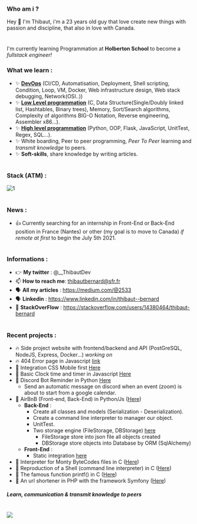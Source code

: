 ### Who am i ? 

Hey 👋 I'm Thibaut, i'm a 23 years old guy that love create new things with passion and discipline, that also in love with Canada.
#
I'm currently learning Programmation at **Holberton School** to become a *fullstack engineer!*
### What we learn :
 * :sparkles: [**DevOps**](https://github.com/ThibautBernard/holberton-system_engineering-devops) (CI/CD, Automatisation, Deployment, Shell scripting, Condition, Loop, VM, Docker, Web infrastructure design, Web stack debugging, Network(OSI..))
 * :sparkles: [**Low Level programmation**](https://github.com/ThibautBernard/holbertonschool-low_level_programming) (C, Data Structure(Single/Doubly linked list, Hashtables, Binary trees), Memory, Sort/Search algorithms, Complexity of algorithms BIG-O Notation, Reverse engineering, Assembler x86...).
 * :sparkles: [**High level programmation**](https://github.com/ThibautBernard/holbertonschool-higher_level_programming) (Python, OOP, Flask, JavaScript, UnitTest, Regex, SQL...).
 * :sparkles: White boarding, Peer to peer programming, *Peer To Peer* learning and *transmit knowledge* to peers.
 * :sparkles: **Soft-skills**, share knowledge by writing articles. 
#
### Stack (ATM) :
![1](https://github-readme-stats.vercel.app/api/top-langs/?username=ThibautBernard&theme=blue-green)
#
### News : 
* :+1: Currently searching for an internship in Front-End or Back-End position in France (Nantes) or other (my goal is to move to Canada) *if remote at first* to begin the July 5th 2021.
#
### Informations :
- 👉 **My twitter** : @__ThibautDev
- 📫 **How to reach me**: thibautbernard@sfr.fr
- 🗣 **All my articles** : https://medium.com/@2533
- 🗣 **Linkedin** : https://www.linkedin.com/in/thibaut--bernard
- 🤯 **StackOverFlow** : https://stackoverflow.com/users/14380464/thibaut-bernard
#
### Recent projects :
  - 🔥 Side project website with frontend/backend and API (PostGreSQL, NodeJS, Express, Docker...) *working on*
  - 🔥 404 Error page in Javascript [link](http://hbnbfr.tech/error)
  - 🚀 Integration CSS Mobile first [Here](https://github.com/ThibautBernard/Price-component-integration-css)
  - 🚀 Basic Clock time and timer in Javascript [Here](https://github.com/ThibautBernard/clock-js)
  - :rocket: Discord Bot Reminder in Python [Here](https://github.com/ThibautBernard/discord_bot)
    - Send an automatic message on discord when an event (zoom) is about to start from a google calendar.
  - :rocket: AirBnB (Front-end, Back-End) in Python/Js ([Here](https://github.com/ThibautBernard/AirBnB_clone))
    -  **Back-End** : 
       - Create all classes and models (Serialization - Deserialization).
       - Create a command line interpreter to manager our object.
       - UnitTest.
       - Two storage engine (FileStorage, DBStorage) [here](https://github.com/Maynot2/AirBnB_clone_v2)
          - FileStorage store into json file all objects created
          - DBStorage store objects into Database by ORM (SqlAlchemy)
    - **Front-End** :
      - Static integration [here](https://github.com/ThibautBernard/AirBnB_clone/tree/main/web_static)
  - :rocket: Interpreter for Monty ByteCodes files in C ([Here](https://github.com/ThibautBernard/monty))
  - :rocket: Reproduction of a Shell (command line interpreter) in C ([Here](https://github.com/ThibautBernard/simple_shell))
  - :rocket: The famous function printf() in C ([Here](https://github.com/ThibautBernard/printf))
  - :rocket: An url shortener in PHP with the framework Symfony ([Here](https://github.com/ThibautBernard/url-shorter))
#### *Learn, communication & transmit knowledge to peers*
# ![](https://komarev.com/ghpvc/?username=ThibautBernard&color=green)
